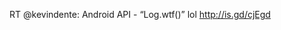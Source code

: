 <!--
id: 620527780
link: http://kevinisom.info/post/620527780/rt-kevindente-android-api-log-wtf-lol
slug: rt-kevindente-android-api-log-wtf-lol
date: Sat May 22 2010 12:44:43 GMT+1200 (NZST)
raw: {"blog_name":"kevinisom","id":620527780,"post_url":"http://kevinisom.info/post/620527780/rt-kevindente-android-api-log-wtf-lol","slug":"rt-kevindente-android-api-log-wtf-lol","type":"text","date":"2010-05-22 00:44:43 GMT","timestamp":1274489083,"state":"published","format":"html","reblog_key":"mFS2yFdL","tags":[],"short_url":"http://tmblr.co/Zw68Yya-82a","highlighted":[],"feed_item":"http://twitter.com/kev_nz/statuses/14458702874","from_feed_id":"650289","note_count":0,"title":null,"body":"<p>RT @kevindente: Android API - &#8220;Log.wtf()&#8221; lol <a href=\"http://is.gd/cjEgd\" target=\"_blank\">http://is.gd/cjEgd</a></p>"}
publish: 2010-05-022
tags: 
title: null
-->


RT @kevindente: Android API - “Log.wtf()” lol <http://is.gd/cjEgd>



